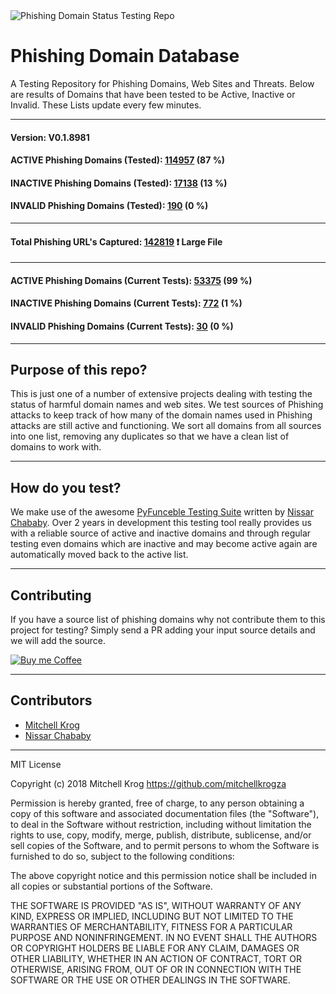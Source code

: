 <img src="https://github.com/mitchellkrogza/Phishing.Database/blob/master/dev-tools/phishing-logo.jpg" alt="Phishing Domain Status Testing Repo"/>

# Phishing Domain Database

A Testing Repository for Phishing Domains, Web Sites and Threats. 
Below are results of Domains that have been tested to be Active, Inactive or Invalid. 
These Lists update every few minutes. 

_______________
#### Version: V0.1.8981
#### ACTIVE Phishing Domains (Tested): [114957](https://raw.githubusercontent.com/mitchellkrogza/Phishing.Database/master/phishing-domains-ACTIVE.txt) (87 %)
#### INACTIVE Phishing Domains (Tested): [17138](https://raw.githubusercontent.com/mitchellkrogza/Phishing.Database/master/phishing-domains-INACTIVE.txt) (13 %)
#### INVALID Phishing Domains (Tested): [190](https://raw.githubusercontent.com/mitchellkrogza/Phishing.Database/master/phishing-domains-INVALID.txt) (0 %)
*****************************
#### Total Phishing URL's Captured: [142819](https://raw.githubusercontent.com/mitchellkrogza/Phishing.Database/master/input-source/ALL-feeds.list) :exclamation: Large File
*****************************
#### ACTIVE Phishing Domains (Current Tests): [53375](https://raw.githubusercontent.com/mitchellkrogza/Phishing.Database/master/phishing-domains-ACTIVE-in-testing.txt) (99 %)
#### INACTIVE Phishing Domains (Current Tests): [772](https://raw.githubusercontent.com/mitchellkrogza/Phishing.Database/master/phishing-domains-INACTIVE-in-testing.txt) (1 %)
#### INVALID Phishing Domains (Current Tests): [30](https://raw.githubusercontent.com/mitchellkrogza/Phishing.Database/master/phishing-domains-INVALID-in-testing.txt) (0 %)
____________________


## Purpose of this repo?

This is just one of a number of extensive projects dealing with testing the status of harmful domain names and web sites. We test sources of Phishing attacks to keep track of how many of the domain names used in Phishing attacks are still active and functioning. We sort all domains from all sources into one list, removing any duplicates so that we have a clean list of domains to work with.

************************************************
## How do you test?

We make use of the awesome [PyFunceble Testing Suite](https://github.com/funilrys/PyFunceble) written by [Nissar Chababy](https://github.com/funilrys/). Over 2 years in development this testing tool really provides us with a reliable source of active and inactive domains and through regular testing even domains which are inactive and may become active again are automatically moved back to the active list.

************************************************
## Contributing

If you have a source list of phishing domains why not contribute them to this project for testing? Simply send a PR adding your input source details and we will add the source. 

[<img src="https://github.com/mitchellkrogza/Phishing.Database/blob/master/dev-tools/kofi3.png" alt="Buy me Coffee"/>](https://ko-fi.com/mitchellkrog)


************************************************
## Contributors

- [Mitchell Krog](https://github.com/mitchellkrogza/)
- [Nissar Chababy](https://github.com/funilrys/)

************************************************
MIT License

Copyright (c) 2018 Mitchell Krog
https://github.com/mitchellkrogza

Permission is hereby granted, free of charge, to any person obtaining a copy
of this software and associated documentation files (the "Software"), to deal
in the Software without restriction, including without limitation the rights
to use, copy, modify, merge, publish, distribute, sublicense, and/or sell
copies of the Software, and to permit persons to whom the Software is
furnished to do so, subject to the following conditions:

The above copyright notice and this permission notice shall be included in all
copies or substantial portions of the Software.

THE SOFTWARE IS PROVIDED "AS IS", WITHOUT WARRANTY OF ANY KIND, EXPRESS OR
IMPLIED, INCLUDING BUT NOT LIMITED TO THE WARRANTIES OF MERCHANTABILITY,
FITNESS FOR A PARTICULAR PURPOSE AND NONINFRINGEMENT. IN NO EVENT SHALL THE
AUTHORS OR COPYRIGHT HOLDERS BE LIABLE FOR ANY CLAIM, DAMAGES OR OTHER
LIABILITY, WHETHER IN AN ACTION OF CONTRACT, TORT OR OTHERWISE, ARISING FROM,
OUT OF OR IN CONNECTION WITH THE SOFTWARE OR THE USE OR OTHER DEALINGS IN THE
SOFTWARE.
